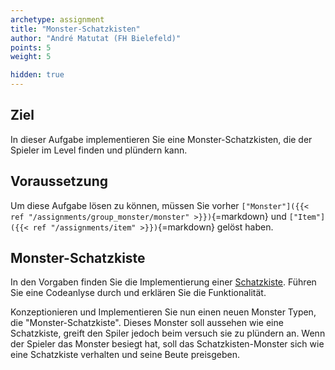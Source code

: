 ```yaml
---
archetype: assignment
title: "Monster-Schatzkisten"
author: "André Matutat (FH Bielefeld)"
points: 5
weight: 5

hidden: true
---
```


## Ziel

In dieser Aufgabe implementieren Sie eine Monster-Schatzkisten, die der Spieler im Level finden und plündern kann.

## Voraussetzung

Um diese Aufgabe lösen zu können, müssen Sie vorher `["Monster"]({{< ref "/assignments/group_monster/monster" >}})`{=markdown} und `["Item"]({{< ref "/assignments/item" >}})`{=markdown} gelöst haben.

## Monster-Schatzkiste

In den Vorgaben finden Sie die Implementierung einer [Schatzkiste](https://github.com/Programmiermethoden/Dungeon/blob/master/game/src/ecs/entities/Chest.java). Führen Sie eine Codeanlyse durch und erklären Sie die Funktionalität. 

Konzeptionieren und Implementieren Sie nun einen neuen Monster Typen, die "Monster-Schatzkiste".
Dieses Monster soll aussehen wie eine Schatzkiste, greift den Spiler jedoch beim versuch sie zu plündern an. 
Wenn der Spieler das Monster besiegt hat, soll das Schatzkisten-Monster sich wie eine Schatzkiste verhalten und seine Beute preisgeben. 

